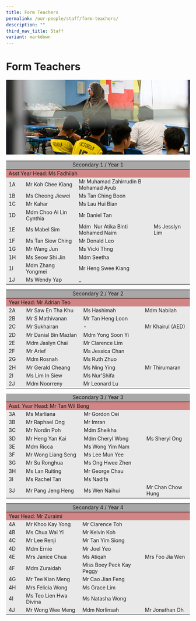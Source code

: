 ```yaml
---
title: Form Teachers
permalink: /our-people/staff/form-teachers/
description: ""
third_nav_title: Staff
variant: markdown
---
```

# **Form Teachers**

![](/images/form-teachers-1.jpg)


<table style="border-collapse:collapse;border-spacing:0" class="tg">
	  <tbody><tr>
	    <td bgcolor="#A8A8A8" align="center" colspan="4">Secondary 1 / Year 1</td>
      </tr>
	  </tbody><thead></thead><tbody><tr>
	  <td bgcolor="#D18585" colspan="4">Asst Year    Head: Ms Fadhilah</td>
	  </tr>
	  <tr>
	    <td bgcolor="#E9E9E9" width="39">1A</td>
	    <td bgcolor="#E9E9E9" width="162">Mr Koh Chee Kiang</td>
	    <td bgcolor="#E9E9E9" width="244">Mr Muhamad    Zahirrudin B Mohamad Ayub</td>
	    <td bgcolor="#E9E9E9" width="110">&nbsp;</td>
      </tr>
	  <tr>
	    <td bgcolor="#E9E9E9">1B</td>
	    <td bgcolor="#E9E9E9">Ms Cheong Jiewei</td>
	    <td bgcolor="#E9E9E9">Ms Tan Ching Boon</td>
	    <td bgcolor="#E9E9E9">&nbsp;</td>
      </tr>
	  <tr>
	    <td bgcolor="#E9E9E9">1C</td>
	    <td bgcolor="#E9E9E9">Mr Kahar</td>
	    <td bgcolor="#E9E9E9">Ms Lau Hui Bian</td>
	    <td bgcolor="#E9E9E9">&nbsp;</td>
      </tr>
	  <tr>
	    <td bgcolor="#E9E9E9">1D</td>
	    <td bgcolor="#E9E9E9">Mdm Choo Ai Lin    Cynthia</td>
	    <td bgcolor="#E9E9E9">Mr Daniel Tan</td>
	    <td bgcolor="#E9E9E9">&nbsp;</td>
      </tr>
	  <tr>
	    <td bgcolor="#E9E9E9">1E</td>
	    <td bgcolor="#E9E9E9">Ms Mabel Sim</td>
	    <td bgcolor="#E9E9E9">Mdm&nbsp; Nur Atika    Binti Mohamed Naim&nbsp;&nbsp;</td>
	    <td bgcolor="#E9E9E9">Ms Jesslyn Lim</td>
      </tr>
	  <tr>
	    <td bgcolor="#E9E9E9">1F</td>
	    <td bgcolor="#E9E9E9">Ms Tan Siew Ching</td>
	    <td bgcolor="#E9E9E9">Mr Donald Leo</td>
	    <td bgcolor="#E9E9E9">&nbsp;</td>
      </tr>
	  <tr>
	    <td bgcolor="#E9E9E9">1G</td>
	    <td bgcolor="#E9E9E9">Mr Wang Jun</td>
	    <td bgcolor="#E9E9E9">Ms Vicki Thng</td>
	    <td bgcolor="#E9E9E9">&nbsp;</td>
      </tr>
	  <tr>
	    <td bgcolor="#E9E9E9">1H</td>
	    <td bgcolor="#E9E9E9">Ms Seow Shi Jin</td>
	    <td bgcolor="#E9E9E9">Mdm Seetha</td>
	    <td bgcolor="#E9E9E9">&nbsp;</td>
      </tr>
	  <tr>
	    <td bgcolor="#E9E9E9">1I</td>
	    <td bgcolor="#E9E9E9">Mdm Zhang Yongmei</td>
	    <td bgcolor="#E9E9E9">Mr Heng Swee Kiang</td>
	    <td bgcolor="#E9E9E9">&nbsp;</td>
      </tr>
	  <tr>
	    <td bgcolor="#E9E9E9">1J</td>
	    <td bgcolor="#E9E9E9">Ms Wendy Yap</td>
	    <td bgcolor="#E9E9E9">_</td>
	    <td bgcolor="#E9E9E9">&nbsp;</td>
      </tr>
	</tbody>
	</table>

<table style="border-collapse:collapse;border-spacing:0" class="tg">
  <tbody><tr>
    <td bgcolor="#A8A8A8" align="center" colspan="4">Secondary 2 / Year 2</td>
  </tr>
  </tbody><thead></thead><tbody><tr>
  <td bgcolor="#D18585" colspan="4">Year Head:    Mr Adrian Teo</td>
  </tr>
    <tr>
      <td bgcolor="#E9E9E9" width="39">2A</td>
      <td bgcolor="#E9E9E9" width="163">Mr Saw En Tha    Khu</td>
      <td bgcolor="#E9E9E9" width="183">Ms Hashimah</td>
      <td bgcolor="#E9E9E9">Mdm    Nabilah&nbsp;</td>
    </tr>
    <tr>
      <td bgcolor="#E9E9E9">2B</td>
      <td bgcolor="#E9E9E9">Mr S Mathivanan</td>
      <td bgcolor="#E9E9E9">Mr Tan Heng Loon</td>
      <td bgcolor="#E9E9E9">&nbsp;</td>
    </tr>
    <tr>
      <td bgcolor="#E9E9E9">2C</td>
      <td bgcolor="#E9E9E9">Mr Sukhairan</td>
      <td bgcolor="#E9E9E9">-</td>
      <td bgcolor="#E9E9E9" width="129">Mr    Khairul (AED)</td>
    </tr>
    <tr>
      <td bgcolor="#E9E9E9">2D</td>
      <td bgcolor="#E9E9E9">Mr Danial Bin Mazlan</td>
      <td bgcolor="#E9E9E9">Mdm Yong Soon Yi</td>
      <td bgcolor="#E9E9E9">&nbsp;</td>
    </tr>
    <tr>
      <td bgcolor="#E9E9E9">2E</td>
      <td bgcolor="#E9E9E9">Mdm Jaslyn Chai</td>
      <td bgcolor="#E9E9E9">Mr Clarence Lim</td>
      <td bgcolor="#E9E9E9">&nbsp;</td>
    </tr>
    <tr>
      <td bgcolor="#E9E9E9">2F</td>
      <td bgcolor="#E9E9E9">Mr Arief</td>
      <td bgcolor="#E9E9E9">Ms Jessica Chan</td>
      <td bgcolor="#E9E9E9">&nbsp;</td>
    </tr>
    <tr>
      <td bgcolor="#E9E9E9">2G</td>
      <td bgcolor="#E9E9E9">Mdm Rosnah</td>
      <td bgcolor="#E9E9E9">Ms Ruth Zhuo</td>
      <td bgcolor="#E9E9E9">&nbsp;</td>
    </tr>
    <tr>
      <td bgcolor="#E9E9E9">2H</td>
      <td bgcolor="#E9E9E9">Mr Gerald Cheang</td>
      <td bgcolor="#E9E9E9">Ms Ning Ying</td>
      <td bgcolor="#E9E9E9">Mr Thirumaran</td>
    </tr>
    <tr>
      <td bgcolor="#E9E9E9">2I</td>
      <td bgcolor="#E9E9E9">Ms Lim In Siew</td>
      <td bgcolor="#E9E9E9">Ms Nur'Shifa</td>
      <td bgcolor="#E9E9E9">&nbsp;</td>
    </tr>
    <tr>
      <td bgcolor="#E9E9E9">2J</td>
      <td bgcolor="#E9E9E9">Mdm Noorreny</td>
      <td bgcolor="#E9E9E9">Mr Leonard Lu</td>
      <td bgcolor="#E9E9E9">&nbsp;</td>
    </tr>
</tbody>
</table>
<table style="border-collapse:collapse;border-spacing:0" class="tg">
  <thead>
    <tr>
      <td bgcolor="#A8A8A8" align="center" colspan="4">Secondary 3 / Year 3</td>
    </tr>
  </thead>
  <tbody>
    <tr>
      <td bgcolor="#D18585" colspan="4">Asst. Year Head: Mr Tan Wil Beng</td>
    </tr>
    <tr>
      <td bgcolor="#E9E9E9" width="37">3A</td>
      <td bgcolor="#E9E9E9" width="165">Ms Marliana</td>
      <td bgcolor="#E9E9E9" width="183">Mr Gordon Oei</td>
      <td bgcolor="#E9E9E9" width="129">&nbsp;</td>
    </tr>
    <tr>
      <td bgcolor="#E9E9E9">3B</td>
      <td bgcolor="#E9E9E9">Mr Raphael Ong</td>
      <td bgcolor="#E9E9E9">Mr Imran</td>
      <td bgcolor="#E9E9E9">&nbsp;</td>
    </tr>
    <tr>
      <td bgcolor="#E9E9E9">3C</td>
      <td bgcolor="#E9E9E9">Mr Nordin Poh</td>
      <td bgcolor="#E9E9E9">Mdm Sheikha</td>
      <td bgcolor="#E9E9E9">&nbsp;</td>
    </tr>
    <tr>
      <td bgcolor="#E9E9E9">3D</td>
      <td bgcolor="#E9E9E9">Mr Heng Yan Kai</td>
      <td bgcolor="#E9E9E9">Mdm Cheryl Wong</td>
      <td bgcolor="#E9E9E9">Ms Sheryl Ong</td>
    </tr>
    <tr>
      <td bgcolor="#E9E9E9">3E</td>
      <td bgcolor="#E9E9E9">Mdm Ricca</td>
      <td bgcolor="#E9E9E9">Ms Wong Yim Nam</td>
      <td bgcolor="#E9E9E9">&nbsp;</td>
    </tr>
    <tr>
      <td bgcolor="#E9E9E9">3F</td>
      <td bgcolor="#E9E9E9">Mr Wong Liang Seng</td>
      <td bgcolor="#E9E9E9">Ms Lee Mun Yee</td>
      <td bgcolor="#E9E9E9">&nbsp;</td>
    </tr>
    <tr>
      <td bgcolor="#E9E9E9">3G</td>
      <td bgcolor="#E9E9E9">Mr Su Ronghua</td>
      <td bgcolor="#E9E9E9">Ms Ong Hwee Zhen</td>
      <td bgcolor="#E9E9E9">&nbsp;</td>
    </tr>
    <tr>
      <td bgcolor="#E9E9E9">3H</td>
      <td bgcolor="#E9E9E9">Ms Lan Ruiting</td>
      <td bgcolor="#E9E9E9">Mr George Chau</td>
      <td bgcolor="#E9E9E9">&nbsp;</td>
    </tr>
    <tr>
      <td bgcolor="#E9E9E9">3I</td>
      <td bgcolor="#E9E9E9">Ms Rachel Tan</td>
      <td bgcolor="#E9E9E9">Ms Nadifa</td>
      <td bgcolor="#E9E9E9"></td>
    </tr>
    <tr>
      <td bgcolor="#E9E9E9">3J</td>
      <td bgcolor="#E9E9E9">Mr Pang Jeng Heng</td>
      <td bgcolor="#E9E9E9">Ms Wen Naihui</td>
      <td bgcolor="#E9E9E9">Mr Chan Chow Hung</td>
    </tr>
  </tbody>
</table>
<table style="border-collapse:collapse;border-spacing:0" class="tg">
  <tbody><tr>
    <td bgcolor="#A8A8A8" align="center" colspan="4">Secondary 4 / Year 4</td>
  </tr>
  </tbody><thead></thead><tbody><tr>
  <td bgcolor="#D18585" colspan="4">Year Head:    Mr Zuraimi</td>
</tr>
    <tr>
      <td bgcolor="#E9E9E9" width="38">4A</td>
      <td bgcolor="#E9E9E9" width="164">Mr Khoo Kay    Yong</td>
      <td bgcolor="#E9E9E9" width="185">Mr Clarence Toh</td>
      <td bgcolor="#E9E9E9" width="132">&nbsp;</td>
    </tr>
    <tr>
      <td bgcolor="#E9E9E9">4B</td>
      <td bgcolor="#E9E9E9">Ms Chua Wai Yi</td>
      <td bgcolor="#E9E9E9">Mr Kelvin Koh</td>
      <td bgcolor="#E9E9E9">&nbsp;</td>
    </tr>
    <tr>
      <td bgcolor="#E9E9E9">4C</td>
      <td bgcolor="#E9E9E9">Mr Lee Renji</td>
      <td bgcolor="#E9E9E9">Mr Tan Yim Siong</td>
      <td bgcolor="#E9E9E9">&nbsp;</td>
    </tr>
    <tr>
      <td bgcolor="#E9E9E9">4D</td>
      <td bgcolor="#E9E9E9">Mdm Ernie</td>
      <td bgcolor="#E9E9E9">Mr Joel Yeo</td>
      <td bgcolor="#E9E9E9"></td>
    </tr>
    <tr>
      <td bgcolor="#E9E9E9">4E</td>
      <td bgcolor="#E9E9E9">Mrs Janice Chua</td>
      <td bgcolor="#E9E9E9">Ms Atiqah</td>
      <td bgcolor="#E9E9E9">Mrs Foo Jia Wen</td>
    </tr>
    <tr>
      <td bgcolor="#E9E9E9">4F</td>
      <td bgcolor="#E9E9E9">Mdm Zuraidah</td>
      <td bgcolor="#E9E9E9">Miss Boey Peck Kay    Peggy&nbsp;</td>
      <td bgcolor="#E9E9E9">&nbsp;</td>
    </tr>
    <tr>
      <td bgcolor="#E9E9E9">4G</td>
      <td bgcolor="#E9E9E9">Mr Tee Kian Meng</td>
      <td bgcolor="#E9E9E9">Mr Cao Jian Feng</td>
      <td bgcolor="#E9E9E9"></td>
    </tr>
    <tr>
      <td bgcolor="#E9E9E9">4H</td>
      <td bgcolor="#E9E9E9">Mrs Felicia Wong</td>
      <td bgcolor="#E9E9E9">Ms Grace Lim</td>
      <td bgcolor="#E9E9E9">&nbsp;</td>
    </tr>
    <tr>
      <td bgcolor="#E9E9E9">4I</td>
      <td bgcolor="#E9E9E9">Ms Teo Lien Hwa    Divina</td>
      <td bgcolor="#E9E9E9">Ms Natasha Wong</td>
      <td bgcolor="#E9E9E9">&nbsp;</td>
    </tr>
    <tr>
      <td bgcolor="#E9E9E9">4J</td>
      <td bgcolor="#E9E9E9">Mr Wong Wee Meng</td>
      <td bgcolor="#E9E9E9">Mdm Norlinsah</td>
      <td bgcolor="#E9E9E9">Mr Jonathan Oh</td>
    </tr>
</tbody>
</table>